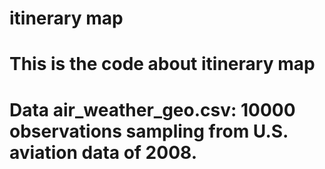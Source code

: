 # itinerary map
# This is the code about itinerary map 
# Data air_weather_geo.csv: 10000 observations sampling from U.S. aviation data of 2008.
